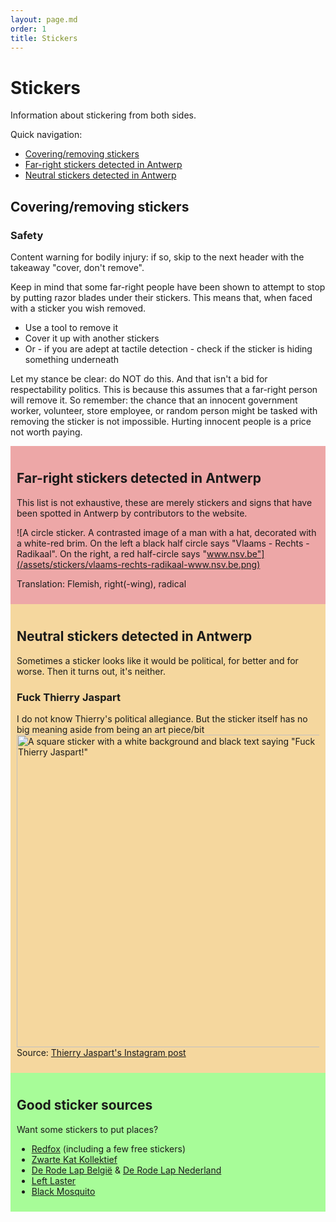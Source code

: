 ```yaml
---
layout: page.md
order: 1
title: Stickers
---
```


<style>
    article {
        padding: 10px;
    }
    #support {
        background-color: #A7FC98;
    }
    #neutral {
        background-color: #F5D79E;
    }
    #cover {
        background-color: #EDA7A7;
    }
    #positive {

    }
    img {
        width: 500px;
        max-width: 100%;
    }
</style>

# Stickers 
Information about stickering from both sides.

Quick navigation:
- [Covering/removing stickers](#coveringremoving-stickers)
- [Far-right stickers detected in Antwerp](#far-right-stickers-detected-in-antwerp)
- [Neutral stickers detected in Antwerp](#neutral-stickers-detected-in-antwerp)

## Covering/removing stickers
### Safety
Content warning for bodily injury: if so, skip to the next header with the takeaway "cover, don't remove".

Keep in mind that some far-right people have been shown to attempt to stop by putting razor blades under their stickers.
This means that, when faced with a sticker you wish removed.

- Use a tool to remove it 
- Cover it up with another stickers
- Or - if you are adept at tactile detection - check if the sticker is hiding something underneath 
        

Let my stance be clear: do NOT do this. And that isn't a bid for respectability politics.
This is because this assumes that a far-right person will remove it.
So remember: the chance that an innocent government worker, volunteer, store employee,
or random person might be tasked with removing the sticker is not impossible.
Hurting innocent people is a price not worth paying.


<article id="cover">

## Far-right stickers detected in Antwerp

This list is not exhaustive, 
these are merely stickers and signs that have been spotted in Antwerp by contributors to the website.
        
![A circle sticker. A contrasted image of a man with a hat, decorated with a white-red brim. On the left a black half circle says "Vlaams - Rechts - Radikaal". On the right, a red half-circle says "www.nsv.be"](/assets/stickers/vlaams-rechts-radikaal-www.nsv.be.png)

Translation: Flemish, right(-wing), radical

</article>

<article id="neutral">

## Neutral stickers detected in Antwerp
Sometimes a sticker looks like it would be political, for better and for worse. Then it turns out, it's neither.



### Fuck Thierry Jaspart
I do not know Thierry's political allegiance. But the sticker itself has no big meaning aside from being an art piece/bit
![A square sticker with a white background and black text saying "Fuck Thierry Jaspart!"](/assets/stickers/fuck-thierry-jaspart!.png)
Source: [Thierry Jaspart's Instagram post](https://www.instagram.com/p/CgSLSN_jn6U/)


</article>

<article id="support">

## Good sticker sources
Want some stickers to put places?

- [Redfox](https://www.redfoxshop.be/) (including a few free stickers)
- [Zwarte Kat Kollektief](https://www.zwartekat.org/)
- [De Rode Lap België](https://www.derodelap.be/) & [De Rode Lap Nederland](https://www.derodelap.nl/)
- [Left Laster](https://leftlaser.com/)
- [Black Mosquito](https://black-mosquito.org/en/)

</article>


